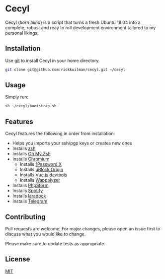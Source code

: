 # Cecyl

Cecyl (*born blind*) is a script that turns a fresh Ubuntu 18.04 into a complete, robust and reay to roll development environment tailored to my personal likings.

## Installation

Use [git](https://git-scm.com/) to install Cecyl in your home directory.

```bash
git clone git@github.com:rickkuilman/cecyl.git ~/cecyl
```

## Usage

Simply run:

```bash
sh ~/cecyl/bootstrap.sh
```

## Features

Cecyl features the following in order from installation:

- Helps you imports your ssh/pgp keys or creates new ones
- Installs [zsh](https://www.zsh.org/)
- Installs [Oh My Zsh](https://github.com/robbyrussell/oh-my-zsh)
- Installs [Chromium](https://snapcraft.io/chromium)
  - Installs [1Password X](https://chrome.google.com/webstore/detail/aeblfdkhhhdcdjpifhhbdiojplfjncoa) 
  - Installs [uBlock Origin](https://chrome.google.com/webstore/detail/cjpalhdlnbpafiamejdnhcphjbkeiagm)
  - Installs [Vue.js devtools](https://chrome.google.com/webstore/detail/nhdogjmejiglipccpnnnanhbledajbpd)
  - Installs [Wappalyzer](https://chrome.google.com/webstore/detail/gppongmhjkpfnbhagpmjfkannfbllamg)
- Installs [PhpStorm](https://snapcraft.io/phpstorm)
- Installs [Spotify](https://snapcraft.io/spotify)
- Installs [laradock](https://github.com/laradock/laradock)
- Installs [Telegram](https://telegram.org/)

## Contributing
Pull requests are welcome. For major changes, please open an issue first to discuss what you would like to change.

Please make sure to update tests as appropriate.

## License
[MIT](https://choosealicense.com/licenses/mit/)
